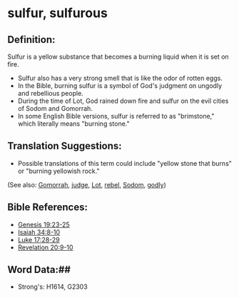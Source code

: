 # sulfur, sulfurous #

## Definition: ##

Sulfur is a yellow substance that becomes a burning liquid when it is set on fire.

* Sulfur also has a very strong smell that is like the odor of rotten eggs.
* In the Bible, burning sulfur is a symbol of God's judgment on ungodly and rebellious people.
* During the time of Lot, God rained down fire and sulfur on the evil cities of Sodom and Gomorrah.
* In some English Bible versions, sulfur is referred to as "brimstone," which literally means "burning stone."

## Translation Suggestions: ##

* Possible translations of this term could include "yellow stone that burns" or "burning yellowish rock."

(See also: [Gomorrah](../names/gomorrah.md), [judge](../kt/judge.md), [Lot](../names/lot.md), [rebel](rebel.md), [Sodom](../names/sodom.md), [godly](../kt/godly.md))

## Bible References: ##

* [Genesis 19:23-25](rc://en/tn/help/gen/19/23)
* [Isaiah 34:8-10](rc://en/tn/help/isa/34/08)
* [Luke 17:28-29](rc://en/tn/help/luk/17/28)
* [Revelation 20:9-10](rc://en/tn/help/rev/20/09)

## Word Data:##

* Strong's: H1614, G2303

